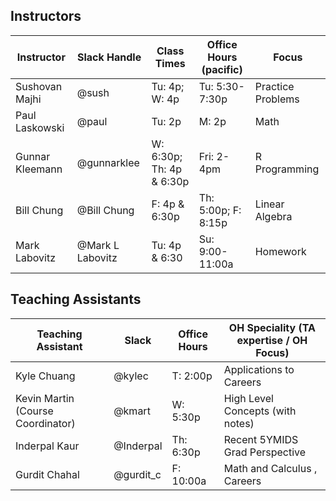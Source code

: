 ## Instructors 

| Instructor                              | Slack Handle       | Class Times           | Office Hours (pacific) | Focus             |
|-----------------------------------------|--------------------|-----------------------|------------------------|-------------------|
| Sushovan Majhi                          | @sush              | Tu: 4p; W: 4p         | Tu: 5:30-7:30p         | Practice Problems |
| Paul Laskowski                          | @paul              | Tu: 2p                | M: 2p                  | Math              |
| Gunnar Kleemann                         | @gunnarklee        | W: 6:30p; Th: 4p & 6:30p | Fri: 2-4pm          | R Programming     |
| Bill Chung                              | @Bill Chung        | F: 4p & 6:30p          | Th: 5:00p; F: 8:15p   | Linear Algebra    |
| Mark Labovitz                           | @Mark L Labovitz   | Tu: 4p & 6:30          | Su: 9:00-11:00a       | Homework          |

## Teaching Assistants

| Teaching Assistant                | Slack            | Office Hours | OH Speciality (TA expertise / OH Focus)     |
|-----------------------------------|------------------|--------------|---------------------------------------------|
| Kyle Chuang                       | @kylec           | T: 2:00p     | Applications to Careers                     |
| Kevin Martin (Course Coordinator) | @kmart           | W: 5:30p     | High Level Concepts (with notes)            |
| Inderpal Kaur                     | @Inderpal        | Th: 6:30p    | Recent 5YMIDS Grad Perspective              |
| Gurdit Chahal                     | @gurdit_c        | F: 10:00a    | Math and Calculus , Careers                 |
